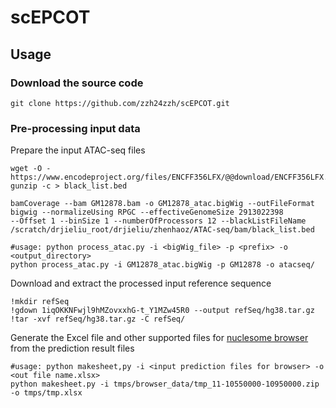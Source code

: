 # scEPCOT

## Usage

### Download the source code

```
git clone https://github.com/zzh24zzh/scEPCOT.git
```

### Pre-processing input data
Prepare the input ATAC-seq files
```
wget -O - https://www.encodeproject.org/files/ENCFF356LFX/@@download/ENCFF356LFX.bed.gz| gunzip -c > black_list.bed

bamCoverage --bam GM12878.bam -o GM12878_atac.bigWig --outFileFormat bigwig --normalizeUsing RPGC --effectiveGenomeSize 2913022398 
--Offset 1 --binSize 1 --numberOfProcessors 12 --blackListFileName /scratch/drjieliu_root/drjieliu/zhenhaoz/ATAC-seq/bam/black_list.bed

#usage: python process_atac.py -i <bigWig_file> -p <prefix> -o <output_directory>
python process_atac.py -i GM12878_atac.bigWig -p GM12878 -o atacseq/
```


Download and extract the processed input reference sequence
```
!mkdir refSeq
!gdown 1iqOKKNFwjl9hMZovxxhG-t_Y1MZw45R0 --output refSeq/hg38.tar.gz
!tar -xvf refSeq/hg38.tar.gz -C refSeq/
```




Generate the Excel file and other supported files for [nuclesome browser](https://github.com/nucleome/nucleserver) from the prediction result files
```
#usage: python makesheet,py -i <input prediction files for browser> -o <out file name.xlsx>
python makesheet.py -i tmps/browser_data/tmp_11-10550000-10950000.zip -o tmps/tmp.xlsx
```
